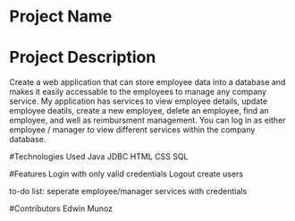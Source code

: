 # Project Name

# Project Description

Create a web application that can store employee data into a database and makes it easily accessable to the employees to manage any company service. My application has services to view employee details, update employee deatils, create a new employee, delete an employee, find an employee, and well as reimbursment management. You can log in as either employee / manager to view different services within the company database. 

#Technologies Used
Java
JDBC
HTML
CSS
SQL

#Features
Login with only valid credentials
Logout
create users

to-do list:
seperate employee/manager services with credentials 

#Contributors
Edwin Munoz
